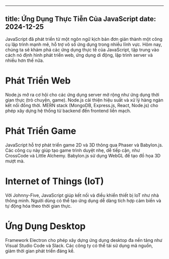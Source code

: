 ---
title: Ứng Dụng Thực Tiễn Của JavaScript
date: 2024-12-25
-----

JavaScript đã phát triển từ một ngôn ngữ kịch bản đơn giản thành một công cụ lập trình mạnh mẽ, hỗ trợ vô số ứng dụng trong nhiều lĩnh vực. Hôm nay, chúng ta sẽ khám phá các ứng dụng thực tế của JavaScript, tập trung vào cách nó định hình phát triển web, ứng dụng di động, lập trình server và nhiều hơn thế nữa.

# Phát Triển Web

Node.js mở ra cơ hội cho các ứng dụng server mở rộng như ứng dụng thời gian thực (trò chuyện, game). Node.js cải thiện hiệu suất và xử lý hàng ngàn kết nối đồng thời. MERN stack (MongoDB, Express.js, React, Node.js) cho phép xây dựng hệ thống từ backend đến frontend liền mạch.

# Phát Triển Game

JavaScript hỗ trợ phát triển game 2D và 3D thông qua Phaser và Babylon.js. Các công cụ này giúp tạo game trình duyệt nhẹ, dễ tiếp cận, như CrossCode và Little Alchemy. Babylon.js sử dụng WebGL để tạo đồ họa 3D mượt mà.

# Internet of Things (IoT)

Với Johnny-Five, JavaScript giúp kết nối và điều khiển thiết bị IoT như nhà thông minh. Người dùng có thể tạo ứng dụng dễ dàng tích hợp cảm biến và tự động hóa theo thời gian thực.

# Ứng Dụng Desktop

Framework Electron cho phép xây dựng ứng dụng desktop đa nền tảng như Visual Studio Code và Slack. Các công ty có thể tái sử dụng mã nguồn, giảm thời gian phát triển đáng kể.


